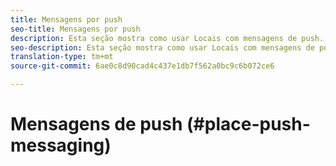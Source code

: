 ```yaml
---
title: Mensagens por push
seo-title: Mensagens por push
description: Esta seção mostra como usar Locais com mensagens de push.
seo-description: Esta seção mostra como usar Locais com mensagens de push.
translation-type: tm+mt
source-git-commit: 6ae0c8d90cad4c437e1db7f562a0bc9c6b072ce6

---
```



# Mensagens de push (#place-push-messaging)
